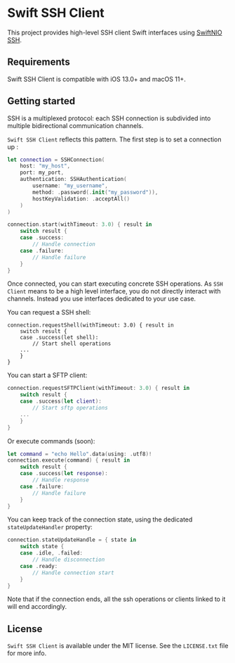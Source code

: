 # Swift SSH Client

This project provides high-level SSH client Swift interfaces using [SwiftNIO SSH](https://github.com/apple/swift-nio-ssh).

## Requirements

Swift SSH Client is compatible with iOS 13.0+ and macOS 11+.

## Getting started

SSH is a multiplexed protocol: each SSH connection is subdivided into multiple bidirectional communication channels.    

`Swift SSH Client` reflects this pattern. The first step is to set a connection up :

```swift
let connection = SSHConnection(
    host: "my_host",
    port: my_port,
    authentication: SSHAuthentication(
        username: "my_username",
        method: .password(.init("my_password")),
        hostKeyValidation: .acceptAll()
    )
)

connection.start(withTimeout: 3.0) { result in
    switch result {
    case .success:
        // Handle connection
    case .failure:
        // Handle failure
    }
}
```
 
Once connected, you can start executing concrete SSH operations. 
As `SSH Client` means to be a high level interface, you do not directly interact with channels. 
Instead you use interfaces dedicated to your use case.

You can request a SSH shell:
```
connection.requestShell(withTimeout: 3.0) { result in
    switch result {
    case .success(let shell):
        // Start shell operations
    ...
    }
}
```

You can start a SFTP client:
```swift
connection.requestSFTPClient(withTimeout: 3.0) { result in
    switch result {
    case .success(let client):
        // Start sftp operations
    ...
    }
}
``` 

Or execute commands (soon):
```swift
let command = "echo Hello".data(using: .utf8)!
connection.execute(command) { result in
    switch result {
    case .success(let response):
        // Handle response
    case .failure:
        // Handle failure
    }
}
```

You can keep track of the connection state, using the dedicated `stateUpdateHandler` property:
```swift
connection.stateUpdateHandle = { state in
    switch state {
    case .idle, .failed:
        // Handle disconnection
    case .ready:
        // Handle connection start
    }
}
```

Note that if the connection ends, all the ssh operations or clients linked to it will end accordingly.

## License

`Swift SSH Client` is available under the MIT license. See the `LICENSE.txt` file for more info.
